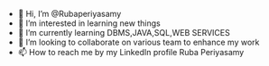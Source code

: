 - 👋 Hi, I’m @Rubaperiyasamy
- 👀 I’m interested in learning new things
- 🌱 I’m currently learning DBMS,JAVA,SQL,WEB SERVICES 
- 💞️ I’m looking to collaborate on various team to enhance my work
- 📫 How to reach me by my LinkedIn profile Ruba Periyasamy 

<!---
Rubaperiyasamy/Rubaperiyasamy is a ✨ special ✨ repository because its `README.md` (this file) appears on your GitHub profile.
You can click the Preview link to take a look at your changes.
--->
